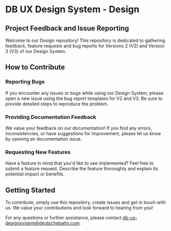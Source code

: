 # DB UX Design System - Design

## Project Feedback and Issue Reporting
Welcome to our Design repository! This repository is dedicated to gathering feedback, feature requests and bug reports for Versions 2 (V2) and Version 3 (V3) of our Design System.

## How to Contribute
### Reporting Bugs
If you encounter any issues or bugs while using our Design System, please open a new issue using the bug report templates for V2 and V3. Be sure to provide detailed steps to reproduce the problem.

### Providing Documentation Feedback
We value your feedback on our documentation! If you find any errors, inconsistencies, or have suggestions for improvement, please let us know by opening an documentation issue.

### Requesting New Features
Have a feature in mind that you'd like to see implemented? Feel free to submit a feature request. Describe the feature thoroughly and explain its potential impact or benefits.

## Getting Started
To contribute, simply use this repository, create issues and get in touch with us. We value your contributions and look forward to hearing from you!

For any questions or further assistance, please contact db-ux-designsystem@deutschebahn.com.
